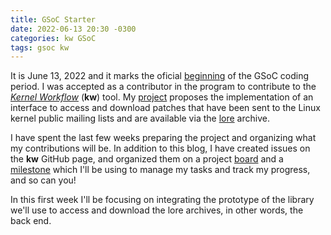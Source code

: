 ```yaml
---
title: GSoC Starter
date: 2022-06-13 20:30 -0300
categories: kw GSoC
tags: gsoc kw
---
```


It is June 13, 2022 and it marks the oficial [beginning][gsoc-timeline] of the
GSoC coding period. I was accepted as a contributor in the program to contribute
to the *[Kernel Workflow][kw]* (**kw**) tool. My [project][gsoc-project]
proposes the implementation of an interface to access and download patches that
have been sent to the Linux kernel public mailing lists and are available via
the [lore][lore] archive.

I have spent the last few weeks preparing the project and organizing what my
contributions will be. In addition to this blog, I have created issues on the
**kw** GitHub page, and organized them on a project [board][kw-board] and a
[milestone][kw-milestone] which I'll be using to manage my tasks and track my
progress, and so can you!

In this first week I'll be focusing on integrating the prototype of the library
we'll use to access and download the lore archives, in other words, the back
end.

[gsoc-timeline]: https://developers.google.com/open-source/gsoc/timeline#june_13
[gsoc-project]:  https://summerofcode.withgoogle.com/proposals/details/IVnZUTzG
[lore]:          https://lore.kernel.org
[kw]:            https://github.com/kworkflow/kworkflow/
[kw-board]:      https://github.com/kworkflow/kworkflow/projects/7
[kw-milestone]:  https://github.com/kworkflow/kworkflow/milestone/8

